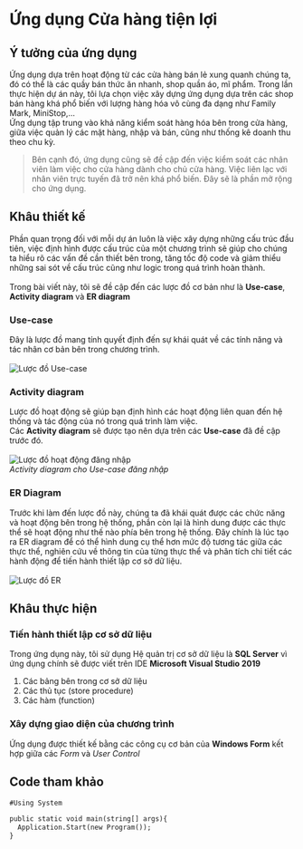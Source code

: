 # Ứng dụng Cửa hàng tiện lợi
## Ý tưởng của ứng dụng
Ứng dụng dựa trên hoạt động từ các cửa hàng bán lẻ xung quanh chúng ta, đó có thể là các quầy bán thức ăn nhanh, shop quần áo, mĩ phẩm. Trong lần thực hiện dự án này,
tôi lựa chọn việc xây dựng ứng dụng dựa trên các shop bán hàng khá phổ biến với lượng hàng hóa vô cùng đa dạng như Family Mark, MiniStop,... <br>
Ứng dụng tập trung vào khả năng kiểm soát hàng hóa bên trong cửa hàng, giữa việc quản lý các mặt hàng, nhập và bán, cũng như thống kê doanh thu theo chu kỳ. <br>

> Bên cạnh đó, ứng dụng cũng sẽ đề cập đến việc kiểm soát các nhân viên làm việc cho cửa hàng dành cho chủ cửa hàng.
> Việc liên lạc với nhân viên trực tuyến đã trở nên khá phổ biến. Đây sẽ là phần mở rộng cho ứng dụng.

## Khâu thiết kế
Phần quan trọng đối với mỗi dự án luôn là việc xây dựng những cấu trúc đầu tiên, việc định hình được cấu trúc của một chương trình sẽ giúp cho chúng ta hiểu rõ các vấn đề
cần thiết bên trong, tăng tốc độ code và giảm thiểu những sai sót về cấu trúc cũng như logic trong quá trình hoàn thành. <br>  
Trong bài viết này, tôi sẽ đề cập đến các lược đồ cơ bản như là **Use-case**, **Activity diagram** và **ER diagram**
### Use-case
Đây là lược đồ mang tính quyết định đến sự khái quát về các tính năng và tác nhân cơ bản bên trong chương trình. <br> <br>
![Lược đồ Use-case](https://lh3.googleusercontent.com/pw/AM-JKLXRfWL41xF0Lo4X3muuIhuMj9d4sT6D9T0vHaYJd4uKEIFgI5mt8td7iTDwVXKcuaR_6ycyWxGhZVIHK7-62nQ58C0i_hKa6Gv2NZrZRpmeHyDUL3ByicrPggua0xXmy_WQ1FbgxEfp4y3qJKJ26MKI=s831-no?authuser=0)
### Activity diagram
Lược đồ hoạt động sẽ giúp bạn định hình các hoạt động liên quan đến hệ thống và tác động của nó trong quá trình làm việc. <br>
Các **Activity diagram** sẽ được tạo nên dựa trên các **Use-case** đã đề cập trước đó. <br> <br>
![Lược đồ hoạt động đăng nhập](https://lh3.googleusercontent.com/7LyuEDuXprlvm-yQOz_1Ez9M67THXhKGXulo8WMbY4l8t2HSBbE10DOOi3U6uxc0UOFpJVoFwASySTJSRDNp-XescQvvs4jrxY5SbU89y5UYd1uK3bHD_OJUEmhLTkiw3EfMYHl89YfX0oQRgxJkIQv_ceFUlpzOAxSj-oWZNxZuruhpXk9S_4NV_ujtL5BJvsWN6i-lZdE8SovdmaNqgMAFaVdkdNEpyzcCC0S4rP6DxB6wDmU7lll3qn_LWz-myhuh0iO_W3ByytzIFRSDXEfb2-a44Ia1wlPMbEvek0C37LOSTystZMnP6sHN-yt7AMVNFC-VcgXeTyZ1_i3qhpAvRQbX7NCzKvOt6eYXPxvgrKjGv06TrTFIsACB0lTWkhcFyUkDTJzQS1P4G90AMwvWZQUw6I-ORPD_9cxUcsdTMCstJMC5GVWQpYZ013GemYV9etIM5WmqKeOPSnJY7R5p4cHIhFtH3h0g6y6VcRcrzfl7qBRkqFKJSEIY4mzeG5EfEaIJJCP9IC5VHeGbrUeE-oFW6Skhy8o3_rV3yVSVOW2mUrh5t4wlBTaKSawppHtX_QYAPJCLLmn3dOCmT_FPgKfT8PmB1yrq5_8I0sOH2ipr7KT29Ys6y8cBRZjuwQHia70OMZn7EJstSuhTa0npgdeXnlrSwO3vhfAzddRLOZt2g6W3ECZ_pEy3olhiamX1NCmRy5z7m0WIvF-vXDv2=w521-h236-no?authuser=0) <br>
_Activity diagram cho Use-case đăng nhập_
### ER Diagram
Trước khi làm đến lược đồ này, chúng ta đã khái quát được các chức năng và hoạt động bên trong hệ thống, phần còn lại là hình dung được các thực thể sẽ hoạt động như thế nào
phía bên trong hệ thống. Đây chính là lúc tạo ra ER diagram để có thể hình dung cụ thể hơn mức độ tương tác giữa các thực thể,
nghiên cứu về thông tin của từng thực thể và phân tích chi tiết các hành động để tiến hành thiết lập cơ sở dữ liệu. <br> <br>
![Lược đồ ER](https://lh3.googleusercontent.com/R_9CqKP4-1GdCO6yAiwanVEGyETMq4g7bQF9x1lpwrqFgaIE1vtHJt0GtcD7OxNIyQyQ8CgwrAMBUP3rtJtIxbp85B38xcPfqDXniuYrj_GX7BFAYQDLllnbPBFdVS4i-JvyKx5Xzv2pxH5ixt5kuiey3LBwqWvxQUG2EYFhHs7Exg0JWy_1NiWEQq5F4xIBDQ9EVzW1hMG9sN5YmEo3LqLlKGjrztpJfJYwP_jYPZh11JD1ZRDsebrrVM26LaRVD7edNN8taDUPLJi2Mrkc7vY9ZN7dumWejr3CMLtxC4emtKjUmkwZghlNw4C03dKAJYI3qnUrwN9YbDvcTgrSzBCDW9gxq9ZSkTD1cvwxEkzK7P7NpVM6dioyOs_QIXLzteNuTI7A33Wx6SxKGSycvZ7yhYKhyhp6XrU27fHIg-ZjwqPMVoikSIXBgxKxN-izQviSsrKQ5pSUE3x5iRXnrsn93MWcCZFXM6HVpqF5JvC5nM_IB2ScmWobA0WUJNZIcWGWN8-_wqVkWsPK1m2XurHebTq3PX9kPfYplTCxfSE4rjSckWSpfPOiQQ4JBQe2xNgdY3Qcj3QC8GCThXNYfI1s84_gmgiXiEVeveKhMZDu9G-4gaaL-MqkmCwU2Gh9wYJGx8RxCWUYvI7S3vIpBgrtcSm8HN28AfVYpMLuN5_buz62VlxnAj6DgHX4O4O_D3vQwvbN2_PDa1mz_qDaexU3=w1301-h916-no?authuser=0)
## Khâu thực hiện
### Tiến hành thiết lập cơ sở dữ liệu
Trong ứng dụng này, tôi sử dụng Hệ quản trị cơ sở dữ liệu là **SQL Server** vì ứng dụng chính sẽ được viết trên IDE **Microsoft Visual Studio 2019**
1. Các bảng bên trong cơ sở dữ liệu
2. Các thủ tục (store procedure)
3. Các hàm (function)
### Xây dựng giao diện của chương trình
Ứng dụng được thiết kế bằng các công cụ cơ bản của **Windows Form** kết hợp giữa các _Form_ và _User Control_

## Code tham khảo
``` markdown
#Using System

public static void main(string[] args){
  Application.Start(new Program());
}
```
